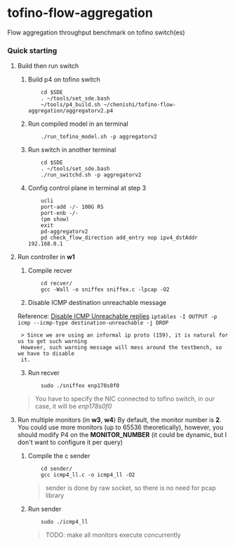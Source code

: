 # tofino-flow-aggregation
Flow aggregation throughput benchmark on tofino switch(es)

### Quick starting
1. Build then run switch
    1. Build p4 on tofino switch
        ```
            cd $SDE
            . ~/tools/set_sde.bash
            ~/tools/p4_build.sh ~/chenishi/tofino-flow-aggregation/aggregatorv2.p4
        ```

    2. Run compiled model in an terminal
        ```
            ./run_tofino_model.sh -p aggregatorv2
        ```

    3. Run switch in another terminal
        ```
            cd $SDE
            . ~/tools/set_sde.bash
            ./run_switchd.sh -p aggregatorv2
        ```

    4. Config control plane in terminal at step 3
        ```
            ucli
            port-add -/- 100G RS
            port-enb -/-
            (pm show)
            exit
            pd-aggregatorv2
            pd check_flow_direction add_entry nop ipv4_dstAddr 192.168.0.1
        ```

2. Run controller in **w1**
    1. Compile recver
        ```
            cd recver/
            gcc -Wall -o sniffex sniffex.c -lpcap -O2
        ```
    2. Disable ICMP destination unreachable message

    Reference: [Disable ICMP Unreachable replies](https://serverfault.com/questions/522709/disable-icmp-unreachable-replies)
        ```
            iptables -I OUTPUT -p icmp --icmp-type destination-unreachable -j DROP
        ```

        > Since we are using an informal ip proto (159), it is natural for us to get such warning
        However, such warning message will mess around the testbench, so we have to disable
        it.

    3. Run recver
        ```
            sudo ./sniffex enp178s0f0
        ```

      > You have to specify the NIC connected to tofino switch, in our case, it will be
      *enp178s0f0*


3. Run multiple monitors (in **w3**, **w4**)
    By default, the monitor number is **2**. You could use more monitors (up to 65536
    theoretically), however, you should modify P4 on the **MONITOR_NUMBER**
    (it could be dynamic, but I don't want to configure it per query)
    1. Compile the c sender
        ```
            cd sender/
            gcc icmp4_ll.c -o icmp4_ll -O2
        ```
        > sender is done by raw socket, so there is no need for pcap library

    2. Run sender
        ```
            sudo ./icmp4_ll
        ```
        > TODO: make all monitors execute concurrently

